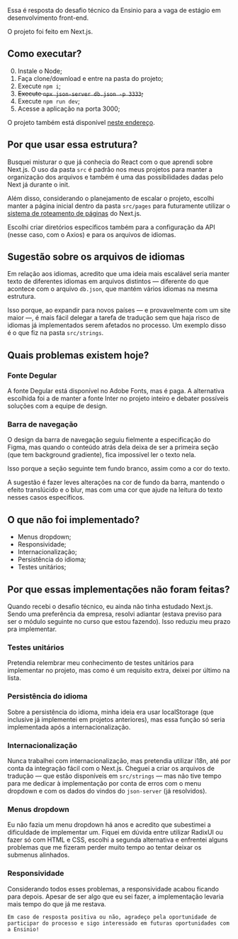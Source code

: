 Essa é resposta do desafio técnico da Ensinio para a vaga de estágio em desenvolvimento front-end.

O projeto foi feito em Next.js.

## Como executar?

0. Instale o Node;
1. Faça clone/download e entre na pasta do projeto;
2. Execute `npm i`;
3. ~~Execute `npx json-server db.json -p 3333`;~~
4. Execute `npm run dev`;
5. Acesse a aplicação na porta 3000;

O projeto também está disponível [neste endereço](https://ensinio-front-challenge.vercel.app/).

## Por que usar essa estrutura?

Busquei misturar o que já conhecia do React com o que aprendi sobre Next.js. O uso da pasta `src` é padrão nos meus projetos para manter a organização dos arquivos e também é uma das possibilidades dadas pelo Next já durante o init. 

Além disso, considerando o planejamento de escalar o projeto, escolhi manter a página inicial dentro da pasta `src/pages` para futuramente utilizar o [sistema de roteamento de páginas](https://nextjs.org/docs/pages/building-your-application/routing/pages-and-layouts) do Next.js.

Escolhi criar diretórios específicos também para a configuração da API (nesse caso, com o Axios) e para os arquivos de idiomas.

## Sugestão sobre os arquivos de idiomas

Em relação aos idiomas, acredito que uma ideia mais escalável seria manter texto de diferentes idiomas em arquivos distintos — diferente do que acontece com o arquivo `db.json`, que mantém vários idiomas na mesma estrutura. 

Isso porque, ao expandir para novos países — e provavelmente com um site maior —, é mais fácil delegar a tarefa de tradução sem que haja risco de idiomas já implementados serem afetados no processo. Um exemplo disso é o que fiz na pasta `src/strings`.

## Quais problemas existem hoje?

### Fonte Degular

A fonte Degular está disponível no Adobe Fonts, mas é paga. A alternativa escolhida foi a de manter a fonte Inter no projeto inteiro e debater possíveis soluções com a equipe de design.

### Barra de navegação

O design da barra de navegação seguiu fielmente a especificação do Figma, mas quando o conteúdo atrás dela deixa de ser a primeira seção (que tem background gradiente), fica impossível ler o texto nela. 

Isso porque a seção seguinte tem fundo branco, assim como a cor do texto.

A sugestão é fazer leves alterações na cor de fundo da barra, mantendo o efeito translúcido e o blur, mas com uma cor que ajude na leitura do texto nesses casos específicos.

## O que não foi implementado?

- Menus dropdown;
- Responsividade;
- Internacionalização;
- Persistência do idioma;
- Testes unitários;

## Por que essas implementações não foram feitas?

Quando recebi o desafio técnico, eu ainda não tinha estudado Next.js. Sendo uma preferência da empresa, resolvi adiantar (estava previso para ser o módulo seguinte no curso que estou fazendo). Isso reduziu meu prazo pra implementar.

### Testes unitários

Pretendia relembrar meu conhecimento de testes unitários para implementar no projeto, mas como é um requisito extra, deixei por último na lista.

### Persistência do idioma

Sobre a persistência do idioma, minha ideia era usar localStorage (que inclusive já implementei em projetos anteriores), mas essa função só seria implementada após a internacionalização.

### Internacionalização

Nunca trabalhei com internacionalização, mas pretendia utilizar i18n, até por conta da integração fácil com o Next.js. Cheguei a criar os arquivos de tradução — que estão disponíveis em `src/strings` — mas não tive tempo para me dedicar à implementação por conta de erros com o menu dropdown e com os dados do vindos do `json-server` (já resolvidos).

### Menus dropdown

Eu não fazia um menu dropdown há anos e acredito que subestimei a dificuldade de implementar um. Fiquei em dúvida entre utilizar RadixUI ou fazer só com HTML e CSS, escolhi a segunda alternativa e enfrentei alguns problemas que me fizeram perder muito tempo ao tentar deixar os submenus alinhados.

### Responsividade

Considerando todos esses problemas, a responsividade acabou ficando para depois. Apesar de ser algo que eu sei fazer, a implementação levaria mais tempo do que já me restava.

```
Em caso de resposta positiva ou não, agradeço pela oportunidade de participar do processo e sigo interessado em futuras oportunidades com a Ensinio!
```